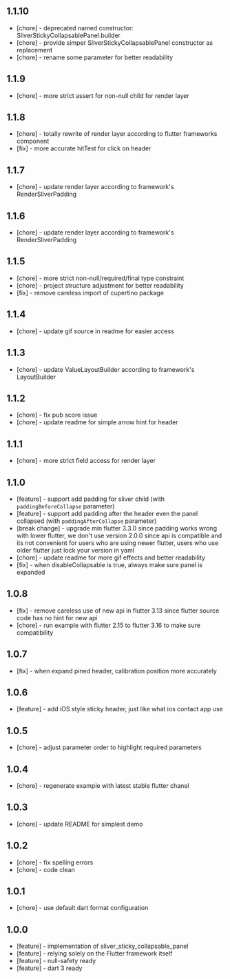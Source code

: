 ## 1.1.10
* [chore] - deprecated named constructor: SliverStickyCollapsablePanel.builder 
* [chore] - provide simper SliverStickyCollapsablePanel constructor as replacement
* [chore] - rename some parameter for better readability

## 1.1.9
* [chore] - more strict assert for non-null child for render layer

## 1.1.8

* [chore] - totally rewrite of render layer according to flutter frameworks component
* [fix] - more accurate hitTest for click on header

## 1.1.7

* [chore] - update render layer according to framework's RenderSliverPadding

## 1.1.6

* [chore] - update render layer according to framework's RenderSliverPadding

## 1.1.5

* [chore] - more strict non-null/required/final type constraint
* [chore] - project structure adjustment for better readability
* [fix] - remove careless import of cupertino package

## 1.1.4

* [chore] - update gif source in readme for easier access

## 1.1.3

* [chore] - update ValueLayoutBuilder according to framework's LayoutBuilder

## 1.1.2

* [chore] - fix pub score issue
* [chore] - update readme for simple arrow hint for header

## 1.1.1

* [chore] - more strict field access for render layer

## 1.1.0

* [feature] - support add padding for sliver child (with `paddingBeforeCollapse` parameter)
* [feature] - support add padding after the header even the panel collapsed (with `paddingAfterCollapse` parameter)
* [break change] - upgrade min flutter 3.3.0 since padding works wrong with lower flutter, we don't use version 2.0.0
  since api is compatible and its not convenient for users who are using newer flutter, users who use older flutter just
  lock your version in yaml
* [chore] - update readme for more gif effects and better readability
* [fix] - when disableCollapsable is true, always make sure panel is expanded

## 1.0.8

* [fix] - remove careless use of new api in flutter 3.13 since flutter source code has no hint for new api
* [chore] - run example with flutter 2.15 to flutter 3.16 to make sure compatibility

## 1.0.7

* [fix] - when expand pined header, calibration position more accurately

## 1.0.6

* [feature] - add iOS style sticky header, just like what ios contact app use

## 1.0.5

* [chore] - adjust parameter order to highlight required parameters

## 1.0.4

* [chore] - regenerate example with latest stable flutter chanel

## 1.0.3

* [chore] - update README for simplest demo

## 1.0.2

* [chore] - fix spelling errors
* [chore] - code clean

## 1.0.1

* [chore] - use default dart format configuration

## 1.0.0

* [feature] - implementation of sliver_sticky_collapsable_panel
* [feature] - relying solely on the Flutter framework itself
* [feature] - null-safety ready
* [feature] - dart 3 ready
